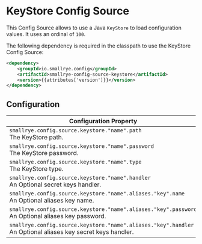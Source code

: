 # KeyStore Config Source

This Config Source allows to use a Java `KeyStore` to load configuration values. It uses an ordinal of `100`.

The following dependency is required in the classpath to use the KeyStore Config Source:

```xml
<dependency>
    <groupId>io.smallrye.config</groupId>
    <artifactId>smallrye-config-source-keystore</artifactId>
    <version>{{attributes['version']}}</version>
</dependency>
```

## Configuration

| Configuration Property 	                                                                                            | Type 	| Default 	 |
|---------------------------------------------------------------------------------------------------------------------|---	|----|
| `smallrye.config.source.keystore."name".path`<br>The KeyStore path. 	                                            | String 	| 	  |
| `smallrye.config.source.keystore."name".password`<br>The KeyStore password. 	                                    | String 	| 	  |
| `smallrye.config.source.keystore."name".type`<br>The KeyStore type. 	                                            | String 	| `PKCS12` |
| `smallrye.config.source.keystore."name".handler`<br>An Optional secret keys handler.	                            | String 	| 	  |
| `smallrye.config.source.keystore."name".aliases."key".name`<br>An Optional aliases key name. 	                   | String 	| 	  |
| `smallrye.config.source.keystore."name".aliases."key".password`<br>An Optional aliases key password. 	           | String 	| 	  |
| `smallrye.config.source.keystore."name".aliases."key".handler`<br>An Optional aliases key secret keys handler. 	 | String 	| 	  |
